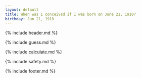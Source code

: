 ```yaml
---
layout: default
title: When was I conceived if I was born on June 21, 1910?
birthday: Jun 21, 1910
---
```


{% include header.md %}

{% include guess.md %}

{% include calculate.md %}

{% include safety.md %}

{% include footer.md %}



